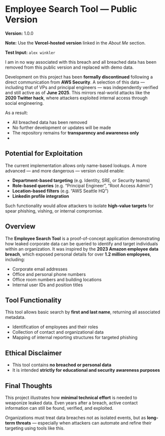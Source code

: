 # Employee Search Tool — Public Version

**Version:** 1.0.0  

 **Note:** Use the **Vercel-hosted version** linked in the *About Me* section.
 
 **Test Input:** `alex winkler`

I am in no way associated with this breach and all breached data has been removed from this public version and replaced with demo data. 

Development on this project has been **formally discontinued** following a direct communication from **AWS Security**.
A selection of this data — including that of VPs and principal engineers — was independently verified and still active as of **June 2025**. This mirrors real-world attacks like the **2020 Twitter hack**, where attackers exploited internal access through social engineering.

As a result:

- All breached data has been removed  
- No further development or updates will be made  
- The repository remains for **transparency and awareness only**
- 
##  Potential for Exploitation

The current implementation allows only name-based lookups. A more advanced — and more dangerous — version could enable:

- **Department-based targeting** (e.g. Identity, SRE, or Security teams)  
- **Role-based queries** (e.g. “Principal Engineer”, “Root Access Admin”)  
- **Location-based filters** (e.g. “AWS Seattle HQ”)
- **Linkedin profile integration**

Such functionality would allow attackers to isolate **high-value targets** for spear phishing, vishing, or internal compromise. 


## Overview

The **Employee Search Tool** is a proof-of-concept application demonstrating how leaked corporate data can be queried to identify and target individuals within an organization. It was inspired by the **2023 Amazon employee data breach**, which exposed personal details for over **1.2 million employees**, including:

- Corporate email addresses  
- Office and personal phone numbers  
- Office room numbers and building locations  
- Internal user IDs and position titles  

## Tool Functionality

This tool allows basic search by **first and last name**, returning all associated metadata.

- Identification of employees and their roles  
- Collection of contact and organizational data  
- Mapping of internal reporting structures for targeted phishing  

## Ethical Disclaimer

- This tool contains **no breached or personal data**  
- It is intended **strictly for educational and security awareness purposes**  

##  Final Thoughts

This project illustrates how **minimal technical effort** is needed to weaponize leaked data. Even years after a breach, active contact information can still be found, verified, and exploited.

Organizations must treat data breaches not as isolated events, but as **long-term threats** — especially when attackers can automate and refine their targeting using tools like this.


